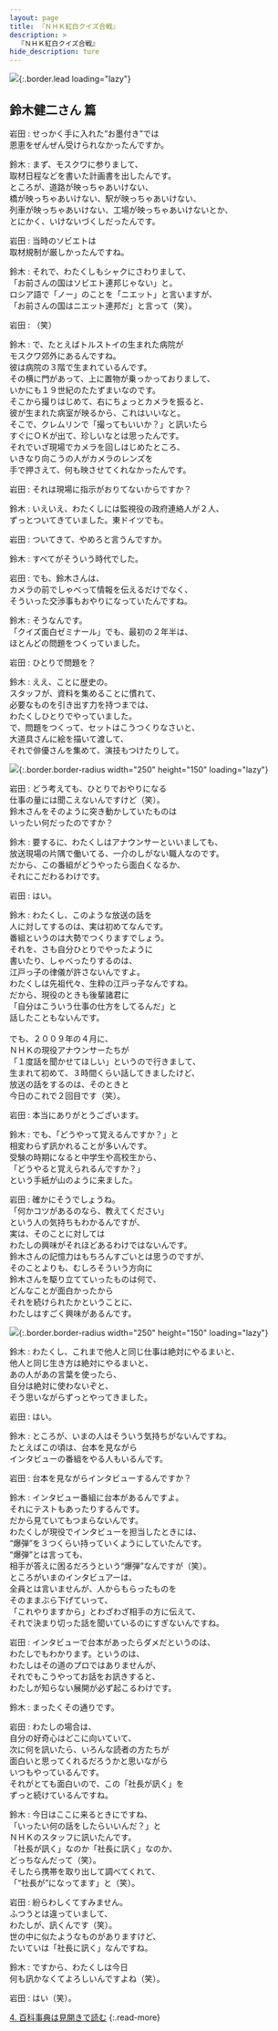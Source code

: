 ```yaml
---
layout: page
title: 『ＮＨＫ紅白クイズ合戦』
description: >
  『ＮＨＫ紅白クイズ合戦』
hide_description: ture
---
```


![](/interviews/jp/wii/rqij/vol1/img/mainvisual3.jpg){:.border.lead loading="lazy"}

## 鈴木健二さん 篇

岩田
: せっかく手に入れた“お墨付き”では<br>恩恵をぜんぜん受けられなかったんですか。

鈴木
: まず、モスクワに参りまして、<br>取材日程などを書いた計画書を出したんです。<br>ところが、道路が映っちゃあいけない、<br>橋が映っちゃあいけない、駅が映っちゃあいけない、<br>列車が映っちゃあいけない、工場が映っちゃあいけないとか、<br>とにかく、いけないづくしだったんです。

岩田
: 当時のソビエトは<br>取材規制が厳しかったんですね。

鈴木
: それで、わたくしもシャクにさわりまして、<br>「お前さんの国はソビエト連邦じゃない」と。<br>ロシア語で「ノー」のことを「ニエット」と言いますが、<br>「お前さんの国はニエット連邦だ」と言って（笑）。

岩田
: （笑）

鈴木
: で、たとえばトルストイの生まれた病院が<br>モスクワ郊外にあるんですね。<br>彼は病院の３階で生まれているんです。<br>その横に門があって、上に置物が乗っかっておりまして、<br>いかにも１９世紀のたたずまいなのです。<br>そこから撮りはじめて、右にちょっとカメラを振ると、<br>彼が生まれた病室が映るから、これはいいなと。<br>そこで、クレムリンで「撮ってもいいか？」と訊いたら<br>すぐにＯＫが出て、珍しいなとは思ったんです。<br>それでいざ現場でカメラを回しはじめたところ、<br>いきなり向こうの人がカメラのレンズを<br>手で押さえて、何も映させてくれなかったんです。

岩田
: それは現場に指示がおりてないからですか？

鈴木
: いえいえ、わたくしには監視役の政府連絡人が２人、<br>ずっとついてきていました。東ドイツでも。

岩田
: ついてきて、やめろと言うんですか。

鈴木
: すべてがそういう時代でした。

岩田
: でも、鈴木さんは、<br>カメラの前でしゃべって情報を伝えるだけでなく、<br>そういった交渉事もおやりになっていたんですね。

鈴木
: そうなんです。<br>「クイズ面白ゼミナール」でも、最初の２年半は、<br>ほとんどの問題をつくっていました。

岩田
: ひとりで問題を？

鈴木
: ええ、ことに歴史の。<br>スタッフが、資料を集めることに慣れて、<br>必要なものを引き出す力を持つまでは、<br>わたくしひとりでやっていました。<br>で、問題をつくって、セットはこうつくりなさいと、<br>大道具さんに絵を描いて渡して、<br>それで俳優さんを集めて、演技もつけたりして。

![](/interviews/jp/wii/rqij/vol1/img/photo5.jpg){:.border.border-radius width="250" height="150" loading="lazy"}

岩田
: どう考えても、ひとりでおやりになる<br>仕事の量には聞こえないんですけど（笑）。<br>鈴木さんをそのように突き動かしていたものは<br>いったい何だったのですか？

鈴木
: 要するに、わたくしはアナウンサーといいましても、<br>放送現場の片隅で働いてる、一介のしがない職人なのです。<br>だから、この番組がどうやったら面白くなるか、<br>それにこだわるわけです。

岩田
: はい。

鈴木
: わたくし、このような放送の話を<br>人に対してするのは、実は初めてなんです。<br>番組というのは大勢でつくりますでしょう。<br>それを、さも自分ひとりでやったように<br>書いたり、しゃべったりするのは、<br>江戸っ子の律儀が許さないんですよ。<br>わたくしは先祖代々、生粋の江戸っ子なんですね。<br>だから、現役のときも後輩諸君に<br>「自分はこういう仕事の仕方をしてるんだ」と<br>話したこともないんです。<br><br>でも、２００９年の４月に、<br>ＮＨＫの現役アナウンサーたちが<br>「１度話を聞かせてほしい」というので行きまして、<br>生まれて初めて、３時間くらい話してきましたけど、<br>放送の話をするのは、そのときと<br>今日のこれで２回目です（笑）。

岩田
: 本当にありがとうございます。

鈴木
: でも、「どうやって覚えるんですか？」と<br>相変わらず訊かれることが多いんです。<br>受験の時期になると中学生や高校生から、<br>「どうやると覚えられるんですか？」<br>という手紙が山のように来ました。

岩田
: 確かにそうでしょうね。<br>「何かコツがあるのなら、教えてください」<br>という人の気持ちもわかるんですが、<br>実は、そのことに対しては<br>わたしの興味がそれほどあるわけではないんです。<br>鈴木さんの記憶力はもちろんすごいとは思うのですが、<br>そのことよりも、むしろそういう方向に<br>鈴木さんを駆り立てていったものは何で、<br>どんなことが面白かったから<br>それを続けられたかということに、<br>わたしはすごく興味があるんです。

![](/interviews/jp/wii/rqij/vol1/img/photo6.jpg){:.border.border-radius width="250" height="150" loading="lazy"}

鈴木
: わたくし、これまで他人と同じ仕事は絶対にやるまいと、<br>他人と同じ生き方は絶対にやるまいと、<br>あの人があの言葉を使ったら、<br>自分は絶対に使わないぞと、<br>そう思いながらずっとやってきました。

岩田
: はい。

鈴木
: ところが、いまの人はそういう気持ちがないんですね。<br>たとえばこの頃は、台本を見ながら<br>インタビューの番組をやる人もいるんです。

岩田
: 台本を見ながらインタビューするんですか？

鈴木
: インタビュー番組に台本があるんですよ。<br>それにテストもあったりするんです。<br>だから見ていてもつまらないんです。<br>わたくしが現役でインタビューを担当したときには、<br>“爆弾”を３つくらい持っていくようにしていたんです。<br>“爆弾”とは言っても、<br>相手が答えに困るだろうという“爆弾”なんですが（笑）。<br>ところがいまのインタビュアーは、<br>全員とは言いませんが、人からもらったものを<br>そのままぶら下げていって、<br>「これやりますから」とわざわざ相手の方に伝えて、<br>それで決まり切った話を聞いているのにすぎないんですね。

岩田
: インタビューで台本があったらダメだというのは、<br>わたしでもわかります。というのは、<br>わたしはその道のプロではありませんが、<br>それでもこうやってお話をお訊きすると、<br>わたしが知らない展開が必ず起こるわけです。

鈴木
: まったくその通りです。

岩田
: わたしの場合は、<br>自分の好奇心はどこに向いていて、<br>次に何を訊いたら、いろんな読者の方たちが<br>面白いと思ってくれるだろうかと思いながら<br>いつもやっているんです。<br>それがとても面白いので、この「社長が訊く」を<br>ずっと続けているんですね。

鈴木
: 今日はここに来るときにですね、<br>「いったい何の話をしたらいいんだ？」と<br>ＮＨＫのスタッフに訊いたんです。<br>「社長が訊く」なのか「社長に訊く」なのか、<br>どっちなんだって（笑）。<br>そしたら携帯を取り出して調べてくれて、<br>「“社長が”になってます」と（笑）。

岩田
: 紛らわしくてすみません。<br>ふつうとは違っていまして、<br>わたしが、訊くんです（笑）。<br>世の中に似たようなものがありますけど、<br>たいていは「社長に訊く」なんですね。

鈴木
: ですから、わたくしは今日<br>何も訊かなくてよろしいんですよね（笑）。

岩田
: はい（笑）。

[4. 百科事典は見開きで読む](4.md)
{:.read-more}


